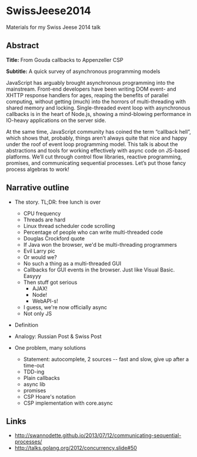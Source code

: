 # SwissJeese2014

Materials for my Swiss Jeese 2014 talk

## Abstract

__Title:__ From Gouda callbacks to Appenzeller CSP

__Subtitle:__ A quick survey of asynchronous programming models

JavaScript has arguably brought asynchronous programming into the mainstream. Front-end developers
have been writing DOM event- and XHTTP response handlers for ages, reaping the benefits of parallel
computing, without getting (much) into the horrors of multi-threading with shared memory and
locking. Single-threaded event loop with asynchronous callbacks is in the heart of Node.js, showing
a mind-blowing performance in IO-heavy applications on the server side.

At the same time, JavaScript community has coined the term “callback hell”, which shows that,
probably, things aren’t always quite that nice and happy under the roof of event loop programming
model. This talk is about the abstractions and tools for working effectively with async code on
JS-based platforms. We’ll cut through control flow libraries, reactive programming, promises, and
communicating sequential processes. Let’s put those fancy process algebras to work!

## Narrative outline

- The story. TL;DR: free lunch is over
  - CPU frequency
  - Threads are hard
  - Linux thread scheduler code scrolling
  - Percentage of people who can write multi-threaded code
  - Douglas Crockford quote
  - If Java won the browser, we'd be multi-threading programmers
  - Evil Larry pic
  - Or would we?
  - No such a thing as a multi-threaded GUI
  - Callbacks for GUI events in the browser. Just like Visual Basic. Easyyy
  - Then stuff got serious
    - AJAX!
    - Node!
    - WebAPI-s!
  - I guess, we're now officially async
  - Not only JS

- Definition
- Analogy: Яussian Post & Swiss Post

- One problem, many solutions
  - Statement: autocomplete, 2 sources -- fast and slow, give up after a time-out
  - TDD-ing
  - Plain callbacks
  - async lib
  - promises
  - CSP Hoare's notation
  - CSP implementation with core.async
  
## Links

- http://swannodette.github.io/2013/07/12/communicating-sequential-processes/
- http://talks.golang.org/2012/concurrency.slide#50
